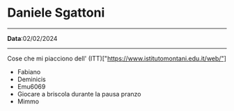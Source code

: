 # Daniele Sgattoni

---

**Data**:02/02/2024 

---

Cose che mi piacciono dell' (ITT)["https://www.istitutomontani.edu.it/web/"]
- Fabiano
- Deminicis
- Emu6069
- Giocare a briscola durante la pausa pranzo
- Mimmo
